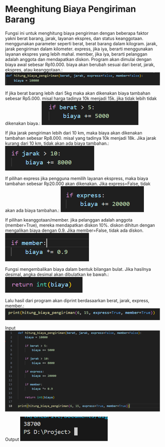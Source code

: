 # Meenghitung Biaya Pengiriman Barang

Fungsi ini untuk menghitung biaya pengiriman dengan beberapa faktor yakni berat barang, jarak, layanan ekspres, dan status keanggotaan. menggunakan parameter seperti berat, berat barang dalam kilogram.
jarak, jarak pengiriman dalam kilometer.
express,  jika iya, berarti menggunakan layanan ekspres yang lebih mahal.
member, jika iya, berarti pelanggan adalah anggota dan mendapatkan diskon. Program akan dimulai dengan biaya awal sebesar Rp10.000. biaya akan berubah sesuai dari berat, jarak, ekspres, atau keanggotaan.:
![Gambar 1](screenshot/past3.png)

If jika berat barang lebih dari 5kg maka akan dikenakan biaya tambahan sebesar Rp5.000. misal harga tadinya 10k menjadi 15k. jika tidak lebih tidak dikenakan biaya.:
![Gambar 1](screenshot/past4.png)

If jika jarak pengiriman lebih dari 10 km, maka biaya akan dikenakan tambahan sebesar Rp8.000.
misal yang tadinya 10k menjadi 18k. Jika jarak kurang dari 10 km, tidak akan ada biaya tambahan.:
![Gambar 1](screenshot/past5.png)

If pilihan express jika pengguna memilih layanan ekspress, maka biaya tambahan sebesar Rp20.000 akan dikenakan. Jika express=False, tidak akan ada biaya tambahan.:
![Gambar 1](screenshot/past6.png)

If pilihan keanggotaan/member. jika pelanggan adalah anggota (member=True), mereka mendapatkan diskon 10%. diskon dihitun dengan mengalikan biaya dengan 0.9.
Jika member=False, tidak ada diskon.
![Gambar 1](screenshot/past7.png)

Fungsi mengembalikan biaya dalam bentuk bilangan bulat. Jika hasilnya desimal, angka desimal akan dibulatkan ke bawah.:
![Gambar 1](screenshot/past8.png)

Lalu hasil dari program akan diprint berdasaarkan berat, jarak, express, member.:
![Gambar 1](screenshot/past9.png)

Input
![Gambar 1](screenshot/past1.png)

Output
![Gambar 1](screenshot/past2.png)
